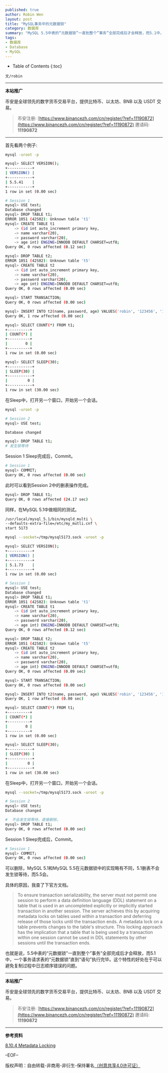 ```yaml
---
published: true
author: Robin Wen
layout: post
title: "MySQL事务中的元数据锁"
category: 数据库
summary: "MySQL 5.5中表的“元数据锁”一直到整个”事务”全部完成后才会释放，而5.1中，一个事务请求表的“元数据锁”直到“语句”执行完毕。这个特性的好处在于可以避免复制过程中日志顺序错误的问题。"
tags:
- 数据库
- Database
- MySQL
---
```


* Table of Contents
{:toc}

`文/robin`

***

**本站推广**

币安是全球领先的数字货币交易平台，提供比特币、以太坊、BNB 以及 USDT 交易。

> 币安注册: [https://www.binancezh.com/cn/register/?ref=11190872](https://www.binancezh.com/cn/register/?ref=11190872)
> 邀请码: **11190872**

***

首先看两个例子:

``` bash
mysql -uroot -p
```

``` bash
mysql> SELECT VERSION();
+-----------+
| VERSION() |
+-----------+
| 5.5.41    |
+-----------+
1 row in set (0.00 sec)

# Session 1
mysql> USE test;
Database changed
mysql> DROP TABLE t1;
ERROR 1051 (42S02): Unknown table 't1'
mysql> CREATE TABLE t1
    -> (id int auto_increment primary key,
    -> name varchar(20),
    -> password varchar(20),
    -> age int) ENGINE=INNODB DEFAULT CHARSET=utf8;
Query OK, 0 rows affected (0.12 sec)

mysql> DROP TABLE t2;
ERROR 1051 (42S02): Unknown table 't5'
mysql> CREATE TABLE t2 
    -> (id int auto_increment primary key,
    -> name varchar(20),
    -> password varchar(20),
    -> age int) ENGINE=INNODB DEFAULT CHARSET=utf8;
Query OK, 0 rows affected (0.09 sec)

mysql> START TRANSACTION;
Query OK, 0 rows affected (0.00 sec)

mysql> INSERT INTO t2(name, password, age) VALUES('robin', '123456', '18');
Query OK, 1 row affected (0.00 sec)

mysql> SELECT COUNT(*) FROM t1;
+----------+
| COUNT(*) |
+----------+
|        0 |
+----------+
1 row in set (0.00 sec)

mysql> SELECT SLEEP(30);
+-----------+
| SLEEP(30) |
+-----------+
|         0 |
+-----------+
1 row in set (30.00 sec)

```

在Sleep中，打开另一个窗口，开始另一个会话。

``` bash
mysql -uroot -p
```

``` bash
# Session 2
mysql> USE test;

Database changed

mysql> DROP TABLE t1;
# 发生锁等待
```

Session 1 Sleep完成后，Commit。

``` bash
# Session 1
mysql> COMMIT;
Query OK, 0 rows affected (0.00 sec)
```

此时可以看到Session 2中的删表操作完成。

``` bash
mysql> DROP TABLE t1;
Query OK, 0 rows affected (24.17 sec)
```

同样，在MySQL 5.1中做相同的测试。
``` bash
/usr/local/mysql_5.1/bin/mysqld_multi \
--defaults-extra-file=/etc/my_mutli.cnf \
start 5173

mysql --socket=/tmp/mysql5173.sock -uroot -p
```

``` bash
mysql> SELECT VERSION();
+-----------+
| VERSION() |
+-----------+
| 5.1.73    |
+-----------+
1 row in set (0.00 sec)

# Session 1
mysql> USE test;
Database changed
mysql> DROP TABLE t1;
ERROR 1051 (42S02): Unknown table 't1'
mysql> CREATE TABLE t1
    -> (id int auto_increment primary key,
    -> name varchar(20),
    -> password varchar(20),
    -> age int) ENGINE=INNODB DEFAULT CHARSET=utf8;
Query OK, 0 rows affected (0.12 sec)

mysql> DROP TABLE t2;
ERROR 1051 (42S02): Unknown table 't5'
mysql> CREATE TABLE t2 
    -> (id int auto_increment primary key,
    -> name varchar(20),
    -> password varchar(20),
    -> age int) ENGINE=INNODB DEFAULT CHARSET=utf8;
Query OK, 0 rows affected (0.09 sec)

mysql> START TRANSACTION;
Query OK, 0 rows affected (0.00 sec)

mysql> INSERT INTO t2(name, password, age) VALUES('robin', '123456', '18');
Query OK, 1 row affected (0.00 sec)

mysql> SELECT COUNT(*) FROM t1;
+----------+
| COUNT(*) |
+----------+
|        0 |
+----------+
1 row in set (0.00 sec)

mysql> SELECT SLEEP(30);
+-----------+
| SLEEP(30) |
+-----------+
|         0 |
+-----------+
1 row in set (30.00 sec)

```

在Sleep中，打开另一个窗口，开始另一个会话。

``` bash
mysql --socket=/tmp/mysql5173.sock -uroot -p
```

``` bash
# Session 2
mysql> USE test;
Database changed

#  不会发生锁等待，直接删除。
mysql> DROP TABLE t1;
Query OK, 0 rows affected (0.00 sec)
```

Session 1 Sleep完成后，Commit。

``` bash
# Session 1
mysql> COMMIT;
Query OK, 0 rows affected (0.00 sec)
```

可以删除，MySQL 5.1和MySQL 5.5在元数据锁中的实现略有不同，5.1删表不会发生锁等待，而5.5会。

具体的原因，我查了下官方文档。

> To ensure transaction serializability, the server must not permit one session to perform a data definition language (DDL) statement on a table that is used in an uncompleted explicitly or implicitly started transaction in another session. The server achieves this by acquiring metadata locks on tables used within a transaction and deferring release of those locks until the transaction ends. A metadata lock on a table prevents changes to the table's structure. This locking approach has the implication that a table that is being used by a transaction within one session cannot be used in DDL statements by other sessions until the transaction ends.

也就是说，5.5中表的“元数据锁”一直到整个”事务”全部完成后才会释放，而5.1中，一个事务请求表的“元数据锁”直到“语句”执行完毕。这个特性的好处在于可以避免复制过程中日志顺序错误的问题。

***

**本站推广**

币安是全球领先的数字货币交易平台，提供比特币、以太坊、BNB 以及 USDT 交易。

> 币安注册: [https://www.binancezh.com/cn/register/?ref=11190872](https://www.binancezh.com/cn/register/?ref=11190872)
> 邀请码: **11190872**

***

**参考资料**

<a href="http://dev.mysql.com/doc/refman/5.5/en/metadata-locking.html" target="_blank">8.10.4 Metadata Locking</a>

–EOF–

版权声明：自由转载-非商用-非衍生-保持署名<a href="http://creativecommons.org/licenses/by-nc-nd/4.0/deed.zh" target="_blank">（创意共享4.0许可证）</a>
